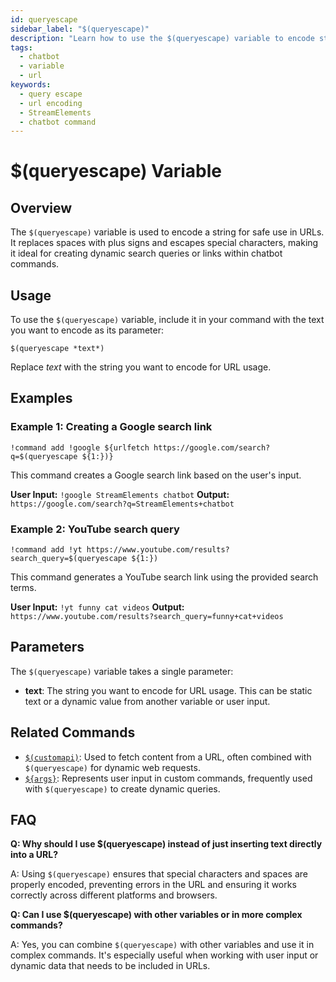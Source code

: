 ```yaml
---
id: queryescape
sidebar_label: "$(queryescape)"
description: "Learn how to use the $(queryescape) variable to encode strings for URL usage in StreamElements Chatbot commands."
tags:
  - chatbot
  - variable
  - url
keywords:
  - query escape
  - url encoding
  - StreamElements
  - chatbot command
---
```


# $(queryescape) Variable

## Overview

The `$(queryescape)` variable is used to encode a string for safe use in URLs. It replaces spaces with plus signs and escapes special characters, making it ideal for creating dynamic search queries or links within chatbot commands.

## Usage

To use the `$(queryescape)` variable, include it in your command with the text you want to encode as its parameter:

```
$(queryescape *text*)
```

Replace *text* with the string you want to encode for URL usage.

## Examples

### Example 1: Creating a Google search link

```
!command add !google ${urlfetch https://google.com/search?q=$(queryescape ${1:})}
```

This command creates a Google search link based on the user's input.

**User Input:** `!google StreamElements chatbot`
**Output:** `https://google.com/search?q=StreamElements+chatbot`

### Example 2: YouTube search query

```
!command add !yt https://www.youtube.com/results?search_query=$(queryescape ${1:})
```

This command generates a YouTube search link using the provided search terms.

**User Input:** `!yt funny cat videos`
**Output:** `https://www.youtube.com/results?search_query=funny+cat+videos`

## Parameters

The `$(queryescape)` variable takes a single parameter:

- **text**: The string you want to encode for URL usage. This can be static text or a dynamic value from another variable or user input.

## Related Commands

- [`$(customapi)`](customapi.md): Used to fetch content from a URL, often combined with `$(queryescape)` for dynamic web requests.
- [`${args}`](args.md): Represents user input in custom commands, frequently used with `$(queryescape)` to create dynamic queries.

## FAQ

**Q: Why should I use $(queryescape) instead of just inserting text directly into a URL?**

A: Using `$(queryescape)` ensures that special characters and spaces are properly encoded, preventing errors in the URL and ensuring it works correctly across different platforms and browsers.

**Q: Can I use $(queryescape) with other variables or in more complex commands?**

A: Yes, you can combine `$(queryescape)` with other variables and use it in complex commands. It's especially useful when working with user input or dynamic data that needs to be included in URLs.
